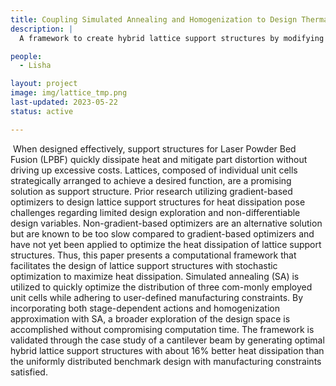 ```yaml
---
title: Coupling Simulated Annealing and Homogenization to Design Thermally Conductive Hybrid Lattice Support Structure for LPBF
description: |
  A framework to create hybrid lattice support structures by modifying simulated annealing and incorporating homogenization approximation.

people:
  - Lisha

layout: project
image: img/lattice_tmp.png
last-updated: 2023-05-22
status: active

---
```

​
When designed effectively, support structures for Laser Powder Bed Fusion (LPBF) quickly dissipate heat and mitigate part distortion without driving up excessive costs. Lattices, composed of individual unit cells strategically arranged to achieve a desired function, are a promising solution as support structure. Prior research utilizing gradient-based optimizers to design lattice support structures for heat dissipation pose challenges regarding limited design exploration and non-differentiable design variables. Non-gradient-based optimizers are an alternative solution but are known to be too slow compared to gradient-based optimizers and have not yet been applied to optimize the heat dissipation of lattice support structures. Thus, this paper presents a computational framework that facilitates the design of lattice support structures with stochastic optimization to maximize heat dissipation. Simulated annealing (SA) is utilized to quickly optimize the distribution of three com-monly employed unit cells while adhering to user-defined manufacturing constraints. By incorporating both stage-dependent actions and homogenization approximation with SA, a broader exploration of the design space is accomplished without compromising computation time. The framework is validated through the case study of a cantilever beam by generating optimal hybrid lattice support structures with about 16% better heat dissipation than the uniformly distributed benchmark design with manufacturing constraints satisfied. 